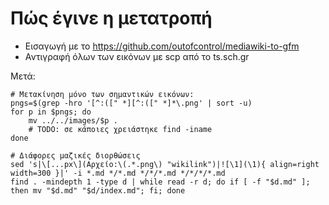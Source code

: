 # Πώς έγινε η μετατροπή

* Εισαγωγή με το https://github.com/outofcontrol/mediawiki-to-gfm
* Αντιγραφή όλων των εικόνων με scp από το ts.sch.gr

Μετά:

```shell
# Μετακίνηση μόνο των σημαντικών εικόνων:
pngs=$(grep -hro '[^:([" *][^:([" *]*\.png' | sort -u)
for p in $pngs; do
    mv ../../images/$p .
    # TODO: σε κάποιες χρειάστηκε find -iname
done

# Διάφορες μαζικές διορθώσεις
sed 's|\[...px\](Αρχείο:\(.*.png\) "wikilink")|![\1](\1){ align=right width=300 }|' -i *.md */*.md */*/*.md */*/*/*.md
find . -mindepth 1 -type d | while read -r d; do if [ -f "$d.md" ]; then mv "$d.md" "$d/index.md"; fi; done
```

